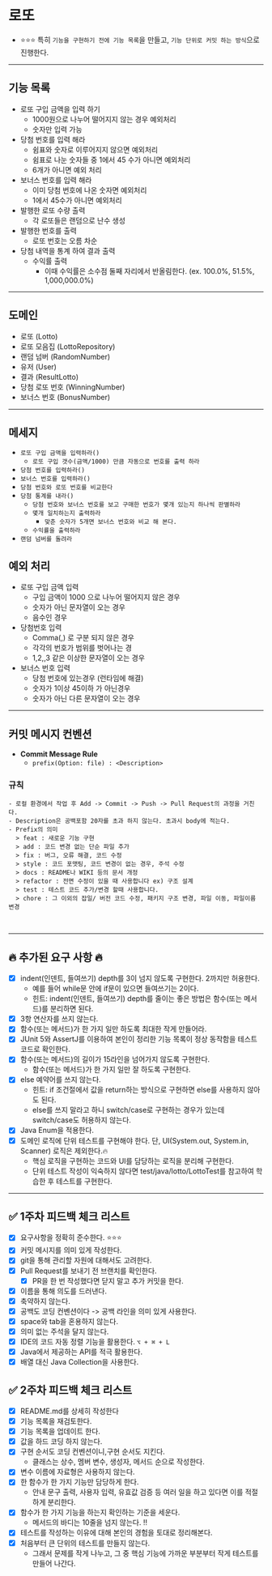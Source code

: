 # 로또
- ⭐️⭐⭐ 특히 `기능을 구현하기 전에 기능 목록`을 만들고, `기능 단위로 커밋 하는 방식`으로 진행한다.
---

## 기능 목록

- 로또 구입 금액을 입력 하기
    - 1000원으로 나누어 떨어지지 않는 경우 예외처리
    - 숫자만 입력 가능
- 당첨 번호를 입력 해라
    - 쉼표와 숫자로 이루어지지 않으면 예외처리
    - 쉼표로 나눈 숫자들 중 1에서 45 수가 아니면 예외처리
    - 6개가 아니면 예외 처리
- 보너스 번호를 입력 해라
    - 이미 당첨 번호에 나온 숫자면 예외처리
    - 1에서 45수가 아니면 예외처리
- 발행한 로또 수량 출력
  - 각 로또들은 랜덤으로 난수 생성
- 발행한 번호를 출력
    - 로또 번호는 오름 차순
- 당첨 내역을 통계 하여 결과 출력
  - 수익률 출력
      - 이때 수익률은 소수점 둘째 자리에서 반올림한다. (ex. 100.0%, 51.5%, 1,000,000.0%)

---


## 도메인
- 로또 (Lotto)
- 로또 모음집 (LottoRepository)
- 랜덤 넘버 (RandomNumber)
- 유저 (User)
- 결과 (ResultLotto)
- 당첨 로또 번호 (WinningNumber)
- 보너스 번호 (BonusNumber)

---

## 메세지

- `로또 구입 금액을 입력하라()`
  - `로또 구입 갯수(금액/1000) 만큼 자동으로 번호를 출력 하라`
- `당첨 번호를 입력하라()`
- `보너스 번호를 입력하라()`
- `당첨 번호와 로또 번호를 비교한다`
- `당첨 통계를 내라()`
  - `당첨 번호와 보너스 번호를 보고 구매한 번호가 몇개 있는지 하나씩 판별하라`
  - `몇개 일치하는지 출력하라`
    - `맞춘 숫자가 5개면 보너스 번호와 비교 해 본다.`
  - `수익률을 출력하라`
- `랜덤 넘버를 돌려라`

## 예외 처리
- 로또 구입 금액 입력
  - 구입 금액이 1000 으로 나누어 떨어지지 않은 경우
  - 숫자가 아닌 문자열이 오는 경우
  - 음수인 경우
- 당첨번호 입력
  - Comma(,) 로 구분 되지 않은 경우
  - 각각의 번호가 범위를 벗어나는 경
  - 1,2,,3 같은 이상한 문자열이 오는 경우
- 보너스 번호 입력
  - 당첨 번호에 있는경우  (런타임에 해결)
  - 숫자가 1이상 45이하 가 아닌경우
  - 숫자가 아닌 다른 문자열이 오는 경우



---

## 커밋 메시지 컨벤션

- **Commit Message Rule**
    - `prefix(Option: file) : <Description>`

### 규칙

 ```
- 로컬 환경에서 작업 후 Add -> Commit -> Push -> Pull Request의 과정을 거친다.
- Description은 공백포함 20자를 초과 하지 않는다. 초과시 body에 적는다.
- Prefix의 의미
   > feat : 새로운 기능 구현
   > add : 코드 변경 없는 단순 파일 추가
   > fix : 버그, 오류 해결, 코드 수정
   > style : 코드 포맷팅, 코드 변경이 없는 경우, 주석 수정
   > docs : README나 WIKI 등의 문서 개정
   > refactor : 전면 수정이 있을 때 사용합니다 ex) 구조 설계
   > test : 테스트 코드 추가/변경 할때 사용합니다.
   > chore : 그 이외의 잡일/ 버전 코드 수정, 패키지 구조 변경, 파일 이동, 파일이름 변경
```
 <br>

---

## 🔥 추가된 요구 사항 🔥

- [x] indent(인덴트, 들여쓰기) depth를 3이 넘지 않도록 구현한다. 2까지만 허용한다.
    - 예를 들어 while문 안에 if문이 있으면 들여쓰기는 2이다.
    - 힌트: indent(인덴트, 들여쓰기) depth를 줄이는 좋은 방법은 함수(또는 메서드)를 분리하면 된다.
- [x] 3항 연산자를 쓰지 않는다.
- [x] 함수(또는 메서드)가 한 가지 일만 하도록 최대한 작게 만들어라.
- [x] JUnit 5와 AssertJ를 이용하여 본인이 정리한 기능 목록이 정상 동작함을 테스트 코드로 확인한다.
- [x] 함수(또는 메서드)의 길이가 15라인을 넘어가지 않도록 구현한다.
  - 함수(또는 메서드)가 한 가지 일만 잘 하도록 구현한다.
- [x] else 예약어를 쓰지 않는다. 
  - 힌트: if 조건절에서 값을 return하는 방식으로 구현하면 else를 사용하지 않아도 된다.
  - else를 쓰지 말라고 하니 switch/case로 구현하는 경우가 있는데 switch/case도 허용하지 않는다.
- [x] Java Enum을 적용한다. 
- [x] 도메인 로직에 단위 테스트를 구현해야 한다. 단, UI(System.out, System.in, Scanner) 로직은 제외한다.🔥
  - 핵심 로직을 구현하는 코드와 UI를 담당하는 로직을 분리해 구현한다. 
  - 단위 테스트 작성이 익숙하지 않다면 test/java/lotto/LottoTest를 참고하여 학습한 후 테스트를 구현한다.
---

## ✅ 1주차 피드백 체크 리스트

- [x] 요구사항을 정확히 준수한다. ⭐️⭐️⭐️
- [x] 커밋 메시지를 의미 있게 작성한다.
- [x] git을 통해 관리할 자원에 대해서도 고려한다.
- [x] Pull Request를 보내기 전 브랜치를 확인한다.
    - [x] PR을 한 번 작성했다면 닫지 말고 추가 커밋을 한다.
- [x] 이름을 통해 의도를 드러낸다.
- [x] 축약하지 않는다.
- [x] 공백도 코딩 컨벤션이다 -> 공백 라인을 의미 있게 사용한다.
- [x] space와 tab을 혼용하지 않는다.
- [x] 의미 없는 주석을 달지 않는다.
- [x] IDE의 코드 자동 정렬 기능을 활용한다. `⌥ + ⌘ + L`
- [x] Java에서 제공하는 API를 적극 활용한다.
- [x] 배열 대신 Java Collection을 사용한다.

## ✅ 2주차 피드백 체크 리스트

- [x] README.md를 상세히 작성한다
- [x] 기능 목록을 재검토한다.
- [x] 기능 목록을 업데이트 한다.
- [x] 값을 하드 코딩 하지 않는다.
- [x] 구현 순서도 코딩 컨벤션이니,구현 순서도 지킨다.
  - 클래스는 상수, 멤버 변수, 생성자, 메서드 순으로 작성한다.
- [x] 변수 이름에 자료형은 사용하지 않는다.
- [x] 한 함수가 한 가지 기능만 담당하게 한다.
  - 안내 문구 출력, 사용자 입력, 유효값 검증 등 여러 일을 하고 있다면 이를 적절하게 분리한다.
- [x] 함수가 한 가지 기능을 하는지 확인하는 기준을 세운다.
  - 메서드의 바디는 10줄을 넘지 않는다. ‼️
- [x] 테스트를 작성하는 이유에 대해 본인의 경험을 토대로 정리해본다.
- [x] 처음부터 큰 단위의 테스트를 만들지 않는다.
  - 그래서 문제를 작게 나누고, 그 중 핵심 기능에 가까운 부분부터 작게 테스트를 만들어 나간다.
